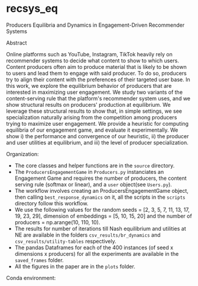 # recsys_eq
Producers Equilibria and Dynamics in Engagement-Driven Recommender Systems

Abstract

Online platforms such as YouTube, Instagram, TikTok heavily rely on recommender systems to decide what content to show to which users. Content producers often aim to produce material that is likely to be shown to users and lead them to engage with said producer. To do so, producers try to align their content with the preferences of their targeted user base. In this work, we explore the equilibrium behavior of producers that are interested in maximizing user engagement. We study two variants of the content-serving rule that the platform's recommender system uses, and we show structural results on producers' production at equilibrium. We leverage these structural results to show that, in simple settings, we see specialization naturally arising from the competition among producers trying to maximize user engagement. We provide a heuristic for computing equilibria of our engagement game, and evaluate it experimentally. 
We show i) the performance and convergence of our heuristic, ii) the producer and user utilities at equilibrium,  and iii) the level of producer specialization. 

Organization:

- The core classes and helper functions are in the `source` directory.
- The `ProducersEngagementGame` in `Producers.py` instanciates an Engagement Game and requires the number of producers, the content serving rule (softmax or linear),  and a `user` object(see `Users.py`).
- The workflow involves creating an ProducersEngagementGame object, then calling `best_response_dynamics` on it, all the scripts in the `scripts` directory follow this workflow.
- We use the following values for the random seeds = [2, 3, 5, 7, 11, 13, 17, 19, 23, 29], dimension of embeddings = [5, 10, 15, 20] and the number of producers = np.arange(10, 110, 10).
- The results for number of iterations till Nash equilibrium and utilities at NE are available in the folders `csv_results/br_dynamics` and `csv_results/utility-tables` respectively.
- The pandas Dataframes for each of the 400 instances (of seed x dimensions x producers) for all the experiments are available in the `saved_frames` folder.
- All the figures in the paper are in the `plots` folder.

Conda environment: